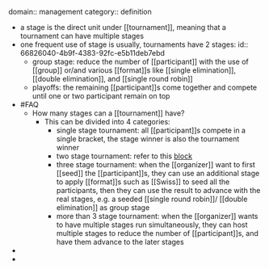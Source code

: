 domain:: management
category:: definition

- a stage is the direct unit under [[tournament]], meaning that a tournament can have multiple stages
- one frequent use of stage is usually, tournaments have 2 stages:
  id:: 66826040-4b9f-4383-92fc-e5b11deb7ebd
	- group stage: reduce the number of [[participant]] with the use of [[group]] or/and various [[format]]s like [[single elimination]], [[double elimination]], and [[single round robin]]
	- playoffs: the remaining [[participant]]s come together and compete until one or two participant remain on top
- #FAQ
	- How many stages can a [[tournament]] have?
		- This can be divided into 4 categories:
			- single stage tournament: all [[participant]]s compete in a single bracket, the stage winner is also the tournament winner
			- two stage tournament: refer to this [block](((66826040-4b9f-4383-92fc-e5b11deb7ebd)))
			- three stage tournament: when the [[organizer]] want to first [[seed]] the [[participant]]s, they can use an additional stage to apply [[format]]s such as [[Swiss]] to seed all the participants, then they can use the result to advance with the real stages, e.g. a seeded [[single round robin]]/ [[double elimination]] as group stage
			- more than 3 stage tournament: when the [[organizer]] wants to have multiple stages run simultaneously, they can host multiple stages to reduce the number of [[participant]]s, and have them advance to the later stages
-
-